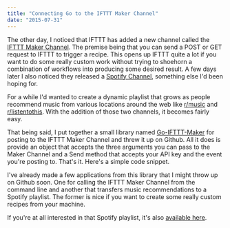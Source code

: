 ```yaml
---
title: "Connecting Go to the IFTTT Maker Channel"
date: "2015-07-31"
---
```


The other day, I noticed that IFTTT has added a new channel called the [IFTTT Maker Channel](https://ifttt.com/maker). The premise being that you can send a POST or GET request to IFTTT to trigger a recipe. This opens up IFTTT quite a lot if you want to do some really custom work without trying to shoehorn a combination of workflows into producing some desired result. A few days later I also noticed they released a [Spotify Channel](https://ifttt.com/spotify), something else I'd been hoping for.

For a while I'd wanted to create a dynamic playlist that grows as people recommend music from various locations around the web like [r/music](http://www.reddit.com/r/music) and [r/listentothis](http://www.reddit.com/r/). With the addition of those two channels, it becomes fairly easy.

That being said, I put together a small library named [Go-IFTTT-Maker](https://github.com/jamesmillerio/go-ifttt-maker) for posting to the IFTTT Maker Channel and threw it up on Github. All it does is provide an object that accepts the three arguments you can pass to the Maker Channel and a Send method that accepts your API key and the event you're posting to. That's it. Here's a simple code snippet.

<script src="https://gist.github.com/jamesmillerio/cb3fe1446c314b245402.js"></script>

I've already made a few applications from this library that I might throw up on Github soon. One for calling the IFTTT Maker Channel from the command line and another that transfers music recommendations to a Spotify playlist. The former is nice if you want to create some really custom recipes from your machine.

If you're at all interested in that Spotify playlist, it's also [available here](https://open.spotify.com/user/1278133214/playlist/4QoH6mftV3FDRd5pSj3SDo).
